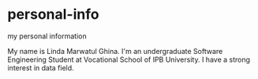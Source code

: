 # personal-info
my personal information

My name is Linda Marwatul Ghina. I'm an undergraduate Software Engineering Student at Vocational School of IPB University. I have a strong interest in data field.
